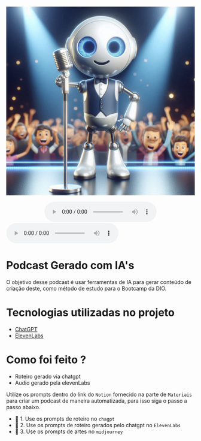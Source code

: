 <p align="center">
<img 
    src="./.github/IAmicropho.png"
    width="600"
/>
</p>



<div align="center">
    <audio src="output/ElevenLabs_Untitled_Project.MP3" controls title="Podcast editado"></audio>
</div>
<audio controls>
    <source src="output/ElevenLabs_Untitled_Project.MP3" type="audio/mpeg">
    Seu navegador não suporta áudio.
</audio>


# Podcast Gerado com IA's

O objetivo desse podcast é usar ferramentas de IA para gerar conteúdo de criação deste, como método de estudo para o Bootcamp da DIO.

# Tecnologias utilizadas no projeto

- [ChatGPT](https://chat.openai.com/) 
- [ElevenLabs](https://beta.elevenlabs.io/)

# Como foi feito ?

- Roteiro gerado via chatgpt
- Audio gerado pela elevenLabs

Utilize os prompts dentro do link do `Notion` fornecido na parte de `Materiais` para criar um podcast de maneira automatizada, para isso siga o passo a passo abaixo.

- 🤖 1. Use os prompts de roteiro no `chagpt`
- 🤖 2. Use os prompts de roteiro gerados pelo chatgpt no  `ElevenLabs`
- 🤖 3. Use os prompts de artes no `midjourney`
